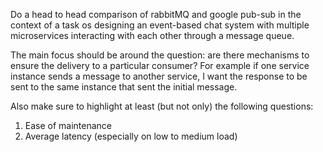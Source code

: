 Do a head to head comparison of rabbitMQ and google pub-sub in the context of a task os designing an event-based chat system with multiple microservices interacting with each other through a message queue.

The main focus should be around the question: are there mechanisms to ensure the delivery to a particular consumer? For example if one service instance sends a message to another service, I want the response to be sent to the same instance that sent the initial message.

Also make sure to highlight at least (but not only) the following questions:
1. Ease of maintenance
2. Average latency (especially on low to medium load)